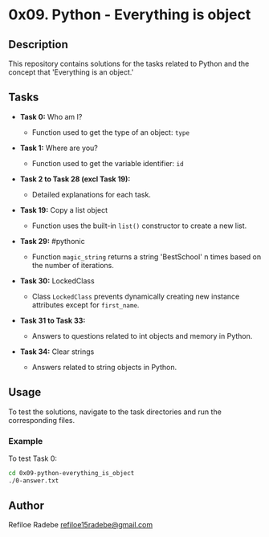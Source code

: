 # 0x09. Python - Everything is object

## Description
This repository contains solutions for the tasks related to Python and the concept that 'Everything is an object.'

## Tasks
- **Task 0:** Who am I?
  - Function used to get the type of an object: `type`

- **Task 1:** Where are you?
  - Function used to get the variable identifier: `id`

- **Task 2 to Task 28 (excl Task 19):**
  - Detailed explanations for each task.

- **Task 19:** Copy a list object
  - Function uses the built-in `list()` constructor to create a new list.
- **Task 29:** #pythonic
  - Function `magic_string` returns a string 'BestSchool' n times based on the number of iterations.

- **Task 30:** LockedClass
  - Class `LockedClass` prevents dynamically creating new instance attributes except for `first_name`.

- **Task 31 to Task 33:**
  - Answers to questions related to int objects and memory in Python.

- **Task 34:** Clear strings
  - Answers related to string objects in Python.

## Usage
To test the solutions, navigate to the task directories and run the corresponding files.

### Example
To test Task 0:
```bash
cd 0x09-python-everything_is_object
./0-answer.txt
```

## Author
Refiloe Radebe
refiloe15radebe@gmail.com
